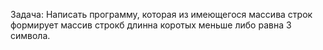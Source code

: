 Задача: Написать программу, которая из имеющегося массива строк формирует массив строкб длинна коротых меньше либо равна 3 символа.